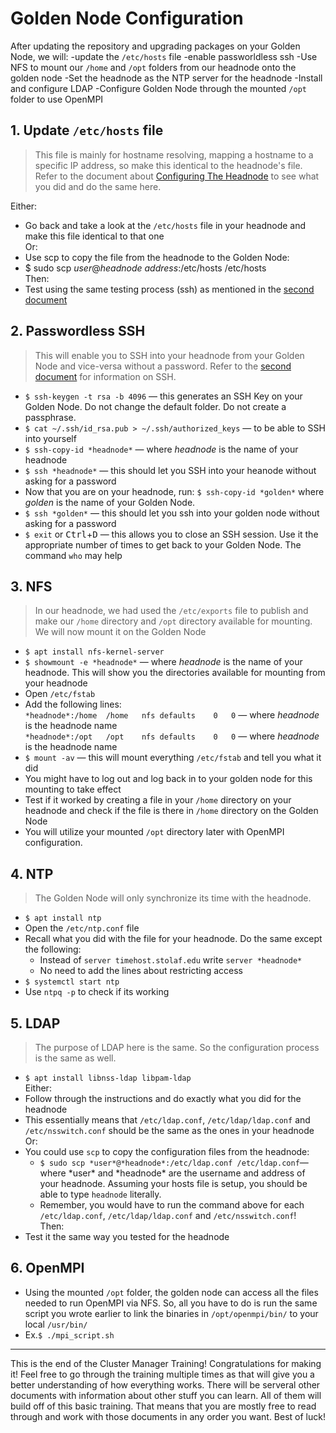 # Golden Node Configuration

After updating the repository and upgrading packages on your Golden Node, we will:
-update the `/etc/hosts` file 
-enable passworldless ssh
-Use NFS to mount our `/home` and `/opt` folders from our headnode onto the golden node
-Set the headnode as the NTP server for the headnode
-Install and configure LDAP
-Configure Golden Node through the mounted `/opt` folder to use OpenMPI

## 1. Update `/etc/hosts` file

> This file is mainly for hostname resolving, mapping a hostname to a specific IP address, so make this identical to the headnode's file.
> Refer to the document about [Configuring The Headnode](02_configuring-the-headnode.md) to see what you did and do the same here.
>
Either:
* Go back and take a look at the `/etc/hosts` file in your headnode and make this file identical to that one
<br/>Or:
*  Use scp to copy the file from the headnode to the Golden Node:
* $ sudo scp *user*@*headnode address*:/etc/hosts /etc/hosts
<br/>Then:
* Test using the same testing process (ssh) as mentioned in the [second document](02_configuring-the-headnode.md)

## 2. Passwordless SSH

> This will enable you to SSH into your headnode from your Golden Node and vice-versa without a password.
> Refer to the [second document](02_configuring-the-headnode.md) for information on SSH.

* `$ ssh-keygen -t rsa -b 4096` &mdash; this generates an SSH Key on your Golden Node.
Do not change the default folder.
Do not create a passphrase.
* `$ cat ~/.ssh/id_rsa.pub > ~/.ssh/authorized_keys` &mdash; to be able to SSH into yourself
* `$ ssh-copy-id *headnode*` &mdash; where *headnode* is the name of your headnode
* `$ ssh *headnode*` &mdash; this should let you SSH into your heanode without asking for a password
* Now that you are on your headnode, run: `$ ssh-copy-id *golden*` where *golden* is the name of your Golden Node.
* `$ ssh *golden*` &mdash; this should let you ssh into your golden node without asking for a password
* `$ exit` or <kbd>Ctrl</kbd>+<kbd>D</kbd> &mdash; this allows you to close an SSH session.
Use it the appropriate number of times to get back to your Golden Node. The command `who` may help

## 3. NFS

> In our headnode, we had used the `/etc/exports` file to publish and make our `/home` directory and `/opt` directory available for mounting. We will now mount it on the Golden Node

* `$ apt install nfs-kernel-server`
* `$ showmount -e *headnode*` &mdash; where *headnode* is the name of your headnode.
This will show you the directories available for mounting from your headnode
* Open `/etc/fstab`
* Add the following lines:
<br/>`*headnode*:/home	/home	nfs	defaults	0	0` &mdash; where *headnode* is the headnode name
<br/>`*headnode*:/opt	/opt	nfs	defaults	0	0` &mdash; where *headnode* is the headnode name
* `$ mount -av` &mdash; this will mount everything `/etc/fstab` and tell you what it did
* You might have to log out and log back in to your golden node for this mounting to take effect
* Test if it worked by creating a file in your `/home` directory on your headnode and check if the file is there in `/home` directory on the Golden Node
* You will utilize your mounted `/opt` directory later with OpenMPI configuration.

## 4. NTP

> The Golden Node will only synchronize its time with the headnode.

* `$ apt install ntp`
* Open the `/etc/ntp.conf` file
* Recall what you did with the file for your headnode.
Do the same except the following:
  * Instead of `server timehost.stolaf.edu` write `server *headnode*`
  * No need to add the lines about restricting access
* `$ systemctl start ntp`
* Use `ntpq -p` to check if its working

## 5. LDAP

> The purpose of LDAP here is the same.
> So the configuration process is the same as well.

* `$ apt install libnss-ldap libpam-ldap`
<br/>Either:
* Follow through the instructions and do exactly what you did for the headnode
* This essentially means that `/etc/ldap.conf`, `/etc/ldap/ldap.conf` and `/etc/nsswitch.conf` should be the same as the ones in your headnode
<br/>Or:
* You could use `scp` to copy the configuration files from the headnode:
  * `$ sudo scp *user*@*headnode*:/etc/ldap.conf /etc/ldap.conf`&mdash; where \*user\* and \*headnode\* are the username and address of your headnode. Assuming your hosts file is setup, you should be able to type `headnode` literally. 
  * Remember, you would have to run the command above for each `/etc/ldap.conf`, `/etc/ldap/ldap.conf` and `/etc/nsswitch.conf`! 
<br/>Then:
* Test it the same way you tested for the headnode

## 6. OpenMPI

* Using the mounted `/opt` folder, the golden node can access all the files needed to run OpenMPI via NFS. So, all you have to do is run the same script you wrote earlier to link the binaries in `/opt/openmpi/bin/` to your local `/usr/bin/`
* Ex.`$ ./mpi_script.sh`

***

This is the end of the Cluster Manager Training!
Congratulations for making it!
Feel free to go through the training multiple times as that will give you a better understanding of how everything works.
There will be serveral other documents with information about other stuff you can learn.
All of them will build off of this basic training.
That means that you are mostly free to read through and work with those documents in any order you want.
Best of luck!
